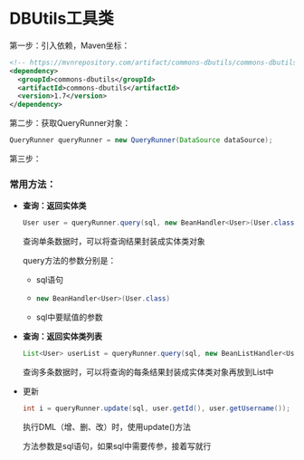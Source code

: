 # DBUtils工具类

第一步：引入依赖，Maven坐标：

```xml
<!-- https://mvnrepository.com/artifact/commons-dbutils/commons-dbutils -->
<dependency>
  <groupId>commons-dbutils</groupId>
  <artifactId>commons-dbutils</artifactId>
  <version>1.7</version>
</dependency>
```



第二步：获取QueryRunner对象：

```java
QueryRunner queryRunner = new QueryRunner(DataSource dataSource);
```



第三步：

### 常用方法：

- **查询：返回实体类**

  ```java
  User user = queryRunner.query(sql, new BeanHandler<User>(User.class), id);
  ```

  查询单条数据时，可以将查询结果封装成实体类对象

  query方法的参数分别是：

  - sql语句

  - ```java
    new BeanHandler<User>(User.class)
    ```

  - sql中要赋值的参数

- **查询：返回实体类列表**

  ```java
  List<User> userList = queryRunner.query(sql, new BeanListHandler<User>(User.class));
  ```

  查询多条数据时，可以将查询的每条结果封装成实体类对象再放到List中

- 更新

  ```java
  int i = queryRunner.update(sql, user.getId(), user.getUsername());
  ```

  执行DML（增、删、改）时，使用update()方法

  方法参数是sql语句，如果sql中需要传参，接着写就行

